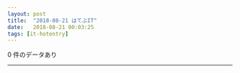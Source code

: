 ```yaml
---
layout: post
title:  "2018-08-21 はてぶIT"
date:   2018-08-21 00:03:25
tags: [it-hotentry]
---
```

0 件のデータあり

<hr>
